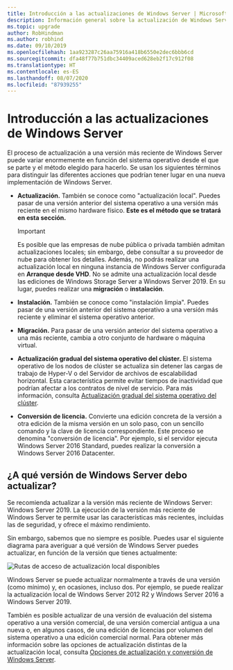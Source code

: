 ```yaml
---
title: Introducción a las actualizaciones de Windows Server | Microsoft Docs
description: Información general sobre la actualización de Windows Server y qué aspectos hay que tener en cuenta antes de realizar la actualización real.
ms.topic: upgrade
author: RobHindman
ms.author: robhind
ms.date: 09/10/2019
ms.openlocfilehash: 1aa923287c26aa75916a418b6550e2dec6bbb6cd
ms.sourcegitcommit: dfa48f77b751dbc34409aced628eb2f17c912f08
ms.translationtype: HT
ms.contentlocale: es-ES
ms.lasthandoff: 08/07/2020
ms.locfileid: "87939255"
---
```

# <a name="overview-of-windows-server-upgrades"></a>Introducción a las actualizaciones de Windows Server

El proceso de actualización a una versión más reciente de Windows Server puede variar enormemente en función del sistema operativo desde el que se parte y el método elegido para hacerlo. Se usan los siguientes términos para distinguir las diferentes acciones que podrían tener lugar en una nueva implementación de Windows Server.

- **Actualización.** También se conoce como "actualización local". Puedes pasar de una versión anterior del sistema operativo a una versión más reciente en el mismo hardware físico. **Este es el método que se tratará en esta sección.**

    > [!Important]
    > Es posible que las empresas de nube pública o privada también admitan actualizaciones locales; sin embargo, debe consultar a su proveedor de nube para obtener los detalles. Además, no podrás realizar una actualización local en ninguna instancia de Windows Server configurada en **Arranque desde VHD**. No se admite una actualización local desde las ediciones de Windows Storage Server a Windows Server 2019. En su lugar, puedes realizar una **migración** o **instalación**.

- **Instalación.** También se conoce como "instalación limpia". Puedes pasar de una versión anterior del sistema operativo a una versión más reciente y eliminar el sistema operativo anterior.

- **Migración.** Para pasar de una versión anterior del sistema operativo a una más reciente, cambia a otro conjunto de hardware o máquina virtual.

- **Actualización gradual del sistema operativo del clúster.** El sistema operativo de los nodos de clúster se actualiza sin detener las cargas de trabajo de Hyper-V o del Servidor de archivos de escalabilidad horizontal. Esta característica permite evitar tiempos de inactividad que podrían afectar a los contratos de nivel de servicio. Para más información, consulta [Actualización gradual del sistema operativo del clúster](../failover-clustering/cluster-operating-system-rolling-upgrade.md).

- **Conversión de licencia.** Convierte una edición concreta de la versión a otra edición de la misma versión en un solo paso, con un sencillo comando y la clave de licencia correspondiente. Este proceso se denomina "conversión de licencia". Por ejemplo, si el servidor ejecuta Windows Server 2016 Standard, puedes realizar la conversión a Windows Server 2016 Datacenter.

## <a name="which-version-of-windows-server-should-i-upgrade-to"></a>¿A qué versión de Windows Server debo actualizar?

Se recomienda actualizar a la versión más reciente de Windows Server: Windows Server 2019. La ejecución de la versión más reciente de Windows Server te permite usar las características más recientes, incluidas las de seguridad, y ofrece el máximo rendimiento.

Sin embargo, sabemos que no siempre es posible. Puedes usar el siguiente diagrama para averiguar a qué versión de Windows Server puedes actualizar, en función de la versión que tienes actualmente:

![Rutas de acceso de actualización local disponibles](media/upgrade-paths.png)

Windows Server se puede actualizar normalmente a través de una versión (como mínimo) y, en ocasiones, incluso dos. Por ejemplo, se puede realizar la actualización local de Windows Server 2012 R2 y Windows Server 2016 a Windows Server 2019.

También es posible actualizar de una versión de evaluación del sistema operativo a una versión comercial, de una versión comercial antigua a una nueva o, en algunos casos, de una edición de licencias por volumen del sistema operativo a una edición comercial normal. Para obtener más información sobre las opciones de actualización distintas de la actualización local, consulta [Opciones de actualización y conversión de Windows Server](../get-started/supported-upgrade-paths.md).
